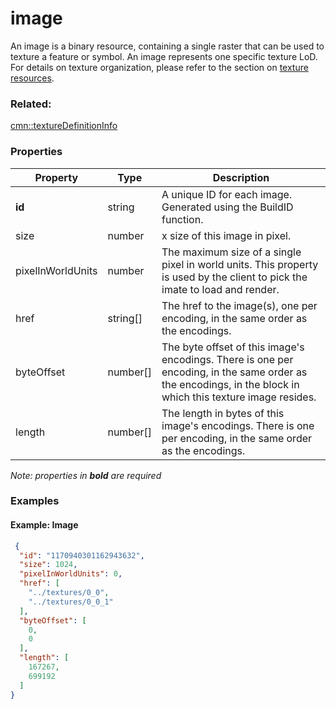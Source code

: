 # image

An image is a binary resource, containing a single raster that can be used to texture a feature or symbol. An image represents one specific texture LoD. For details on texture organization, please refer to the section on [texture resources](texture.cmn.md).

### Related:

[cmn::textureDefinitionInfo](textureDefinitionInfo.cmn.md)
### Properties

| Property | Type | Description |
| --- | --- | --- |
| **id** | string | A unique ID for each image. Generated using the BuildID function. |
| size | number | x size of this image in pixel. |
| pixelInWorldUnits | number | The maximum size of a single pixel in world units. This property is used by the client to pick the imate to load and render. |
| href | string[] | The href to the image(s), one per encoding, in the same order as the encodings. |
| byteOffset | number[] | The byte offset of this image's encodings. There is one per encoding, in the same order as the encodings, in the block in which this texture image resides. |
| length | number[] | The length in bytes of this image's encodings. There is one per encoding, in the same order as the encodings. |

*Note: properties in **bold** are required*

### Examples 

#### Example: Image 

```json
 {
  "id": "1170940301162943632",
  "size": 1024,
  "pixelInWorldUnits": 0,
  "href": [
    "../textures/0_0",
    "../textures/0_0_1"
  ],
  "byteOffset": [
    0,
    0
  ],
  "length": [
    167267,
    699192
  ]
} 
```


